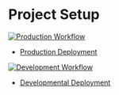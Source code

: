 # Project Setup

[![Production Workflow](https://github.com/as4259/logging/actions/workflows/prod.yml/badge.svg)](https://github.com/as4259/logging/actions/workflows/prod.yml)

* [Production Deployment](https://as4259-testing.herokuapp.com/)


[![Development Workflow](https://github.com/as4259/logging/actions/workflows/dev.yml/badge.svg)](https://github.com/as4259/logging/actions/workflows/dev.yml)

* [Developmental Deployment](https://as4259-testing.herokuapp.com/)
